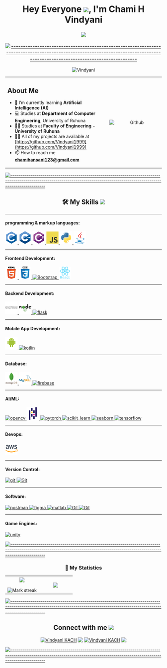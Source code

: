 <h1 align="center">Hey Everyone <img src="https://raw.githubusercontent.com/MartinHeinz/MartinHeinz/master/wave.gif" width="30px">, I'm Chami H Vindyani</h1>
<h3 align="center"><img src="https://readme-typing-svg.herokuapp.com?lines=Thank+You+for+taking+the+time+to+view+my+GitHub+Profile...&center=true&width=680&height=45">


[![-----------------------------------------------------------------------------------------------------------------------------------------------------------------------------](
https://raw.githubusercontent.com/andreasbm/readme/master/assets/lines/aqua.png)](https://github.com/BaseMax?tab=repositories)

</h3> <p align="center"> <img src="https://komarev.com/ghpvc/?username=Vindyani1999&label=Profile%20views&color=0e75b6&style=flat" alt="Vindyani" /> </p>

<table align="center">
<tr border="none">
<td width="65%" align="left">
<h2> About Me </h2>

- 🌱 I’m currently learning **Artificial Intelligence (AI)**
- 💻 Studies at **Department of Computer
Engineering**, University of Ruhuna
- 🧑‍🎓 Studies at **Faculty of Engineering -
University of Ruhuna**
- 👨‍💻 All of my projects are available at [https://github.com/Vindyani1999](https://github.com/Vindyani1999)
- 📫 How to reach me **chamihansani123@gmail.com**
</td>
<td width="35%" align="center">

<img width="100%" align="right" alt="Github" src="https://raw.githubusercontent.com/onimur/.github/master/.resources/git-header.svg" />

  </td>
</tr>
</table>



[![-----------------------------------------------------------------------------------------------------------------------------------------------------------------------------](
https://raw.githubusercontent.com/andreasbm/readme/master/assets/lines/aqua.png)](https://github.com/BaseMax?tab=repositories)

<h2 align="center"> 🛠️ My Skills <img src = "https://media2.giphy.com/media/QssGEmpkyEOhBCb7e1/giphy.gif?cid=ecf05e47a0n3gi1bfqntqmob8g9aid1oyj2wr3ds3mg700bl&rid=giphy.gif" width = 32px> </h2>

---

<h4> programming & markup languages: </h4>
    <a href="https://github.com/Vindyani1999?tab=repositories&q=&type=&language=c&sort=" target="_blank" rel="noreferrer">
      <img src="https://raw.githubusercontent.com/devicons/devicon/master/icons/c/c-original.svg" alt="c" width="40" height="40"/>
    </a>
    <a href="https://github.com/Vindyani1999?tab=repositories&q=&type=&language=cplusplus&sort=" target="_blank" rel="noreferrer">
      <img src="https://raw.githubusercontent.com/devicons/devicon/master/icons/cplusplus/cplusplus-original.svg" alt="cplusplus" width="40" height="40"/>
    </a>
    <a href="https://github.com/Vindyani1999?tab=repositories&q=&type=&language=csharp&sort=" target="_blank" rel="noreferrer">
      <img src="https://raw.githubusercontent.com/devicons/devicon/master/icons/csharp/csharp-original.svg" alt="csharp" width="40" height="40"/>
    </a>
    <a href="https://github.com/Vindyani1999?tab=repositories&q=&type=&language=javascript&sort=" target="_blank" rel="noreferrer">
      <img src="https://raw.githubusercontent.com/devicons/devicon/master/icons/javascript/javascript-original.svg" alt="javascript" width="40" height="40"/>
    </a>
    <a href="https://github.com/Vindyani1999?tab=repositories&q=&type=&language=python&sort=" target="_blank" rel="noreferrer">
      <img src="https://raw.githubusercontent.com/devicons/devicon/master/icons/python/python-original.svg" alt="python" width="40" height="40"/>
    </a>
    <a href="https://github.com/Vindyani1999?tab=repositories&q=&type=&language=java&sort=" target="_blank" rel="noreferrer">
      <img src="https://raw.githubusercontent.com/devicons/devicon/master/icons/java/java-original.svg" alt="java" width="40" height="40"/>
    </a>

---
    
<h4> Frontend Development: </h4>
    <a href="https://github.com/Vindyani1999?tab=repositories&q=&type=&language=html5&sort=" target="_blank" rel="noreferrer">
      <img src="https://raw.githubusercontent.com/devicons/devicon/master/icons/html5/html5-original-wordmark.svg" alt="html5" width="40" height="40"/>
    </a>
    <a href="https://github.com/Vindyani1999?tab=repositories&q=&type=&language=css3&sort=" target="_blank" rel="noreferrer">
      <img src="https://raw.githubusercontent.com/devicons/devicon/master/icons/css3/css3-original-wordmark.svg" alt="css3" width="40" height="40"/>
    </a>
     <a href="https://github.com/Vindyani1999?tab=repositories&q=&type=&language=bootstrap&sort=" target="_blank" rel="noreferrer">
        <img src="https://cdn.worldvectorlogo.com/logos/bootstrap-4.svg" width="40" height="40" alt="Bootstrap" />
    </a>
    <a href="https://github.com/Vindyani1999?tab=repositories&q=&type=&language=react&sort=" target="_blank" rel="noreferrer">
      <img src="https://raw.githubusercontent.com/devicons/devicon/master/icons/react/react-original-wordmark.svg" alt="react" width="40" height="40"/>
    </a>

---
   
<h4> Backend Development: </h4>
    <a href="https://github.com/Vindyani1999?tab=repositories&q=&type=&language=express&sort=" target="_blank" rel="noreferrer">
      <img src="https://raw.githubusercontent.com/devicons/devicon/master/icons/express/express-original-wordmark.svg" alt="express" width="40" height="40"/>
    </a>
    <a href="https://github.com/Vindyani1999?tab=repositories&q=&type=&language=nodejs&sort=" target="_blank" rel="noreferrer">
      <img src="https://raw.githubusercontent.com/devicons/devicon/master/icons/nodejs/nodejs-original-wordmark.svg" alt="nodejs" width="40" height="40"/>
    </a>
    <a href="https://github.com/Vindyani1999?tab=repositories&q=&type=&language=flask&sort=" target="_blank" rel="noreferrer">
      <img src="https://www.vectorlogo.zone/logos/pocoo_flask/pocoo_flask-icon.svg" alt="flask" width="40" height="40"/>
    </a>

---
    
<h4> Mobile App Development: </h4>
    <a href="https://github.com/Vindyani1999?tab=repositories&q=&type=&language=android&sort=" target="_blank" rel="noreferrer">
      <img src="https://raw.githubusercontent.com/devicons/devicon/master/icons/android/android-original-wordmark.svg" alt="android" width="40" height="40"/>
    </a>
    <a href="https://github.com/Vindyani1999?tab=repositories&q=&type=&language=kotlin&sort=" target="_blank" rel="noreferrer">
      <img src="https://www.vectorlogo.zone/logos/kotlinlang/kotlinlang-icon.svg" alt="kotlin" width="40" height="40"/>
    </a>

---
    
<h4> Database: </h4>
    <a href="https://github.com/Vindyani1999?tab=repositories&q=&type=&language=mongodb&sort=" target="_blank" rel="noreferrer">
      <img src="https://raw.githubusercontent.com/devicons/devicon/master/icons/mongodb/mongodb-original-wordmark.svg" alt="mongodb" width="40" height="40"/>
    </a>
    <a href="https://github.com/Vindyani1999?tab=repositories&q=&type=&language=mysql&sort=" target="_blank" rel="noreferrer">
      <img src="https://raw.githubusercontent.com/devicons/devicon/master/icons/mysql/mysql-original-wordmark.svg" alt="mysql" width="40" height="40"/>
    </a>
    <a href="https://github.com/Vindyani1999?tab=repositories&q=&type=&language=firebase&sort=" target="_blank" rel="noreferrer">
      <img src="https://www.vectorlogo.zone/logos/firebase/firebase-icon.svg" alt="firebase" width="40" height="40"/>
    </a>

---

<h4> AI/ML: </h4>
    <a href="https://github.com/Vindyani1999?tab=repositories&q=&type=&language=opencv&sort=" target="_blank" rel="noreferrer">
      <img src="https://www.vectorlogo.zone/logos/opencv/opencv-icon.svg" alt="opencv" width="40" height="40"/>
    </a>
    <a href="https://github.com/Vindyani1999?tab=repositories&q=&type=&language=pandas&sort=" target="_blank" rel="noreferrer">
      <img src="https://raw.githubusercontent.com/devicons/devicon/2ae2a900d2f041da66e950e4d48052658d850630/icons/pandas/pandas-original.svg" alt="pandas" width="40" height="40"/>
    </a>
     <a href="https://github.com/Vindyani1999?tab=repositories&q=&type=&language=pytorch&sort=" target="_blank" rel="noreferrer">
      <img src="https://www.vectorlogo.zone/logos/pytorch/pytorch-icon.svg" alt="pytorch" width="40" height="40"/>
    </a>
    <a href="https://github.com/Vindyani1999?tab=repositories&q=&type=&language=scikit_learn&sort=" target="_blank" rel="noreferrer">
      <img src="https://upload.wikimedia.org/wikipedia/commons/0/05/Scikit_learn_logo_small.svg" alt="scikit_learn" width="40" height="40"/>
    </a>
    <a href="https://github.com/Vindyani1999?tab=repositories&q=&type=&language=seaborn&sort=" target="_blank" rel="noreferrer">
      <img src="https://seaborn.pydata.org/_images/logo-mark-lightbg.svg" alt="seaborn" width="40" height="40"/>
    </a>
    <a href="https://github.com/Vindyani1999?tab=repositories&q=&type=&language=tensorflow&sort=" target="_blank" rel="noreferrer">
      <img src="https://www.vectorlogo.zone/logos/tensorflow/tensorflow-icon.svg" alt="tensorflow" width="40" height="40"/>
    </a>

---
    
<h4> Devops: </h4>
    <a href="https://github.com/Vindyani1999?tab=repositories&q=&type=&language=aws&sort=" target="_blank" rel="noreferrer">
      <img src="https://raw.githubusercontent.com/devicons/devicon/master/icons/amazonwebservices/amazonwebservices-original-wordmark.svg" alt="aws" width="40" height="40"/>
    </a>

---
    
<h4> Version Control: </h4>
    <a href="https://github.com/Vindyani1999?tab=repositories&q=&type=&language=git&sort=" target="_blank" rel="noreferrer">
      <img src="https://www.vectorlogo.zone/logos/git-scm/git-scm-icon.svg" alt="git" width="40" height="40"/>
    </a>
    <a href="https://github.com/Vindyani1999?tab=repositories&q=&type=&language=github&sort=" target="_blank" rel="noreferrer">
        <img src="https://user-images.githubusercontent.com/64439609/212556741-81407849-82c8-4926-854f-820e8a644375.png" width="40" height="40" alt="Git"/>
    </a>
    
---

<h4> Software: </h4>
     <a href="https://github.com/Vindyani1999?tab=repositories&q=&type=&language=postman&sort=" target="_blank" rel="noreferrer">
      <img src="https://www.vectorlogo.zone/logos/getpostman/getpostman-icon.svg" alt="postman" width="40" height="40"/>
     </a>
     <a href="https://github.com/Vindyani1999?tab=repositories&q=&type=&language=figma&sort=" target="_blank" rel="noreferrer">
      <img src="https://www.vectorlogo.zone/logos/figma/figma-icon.svg" alt="figma" width="40" height="40"/>
     </a>
     <a href="https://github.com/Vindyani1999?tab=repositories&q=&type=&language=matlab&sort=" target="_blank" rel="noreferrer">
      <img src="https://upload.wikimedia.org/wikipedia/commons/2/21/Matlab_Logo.png" alt="matlab" width="40" height="40"/>
     </a>
     <a href="https://github.com/Vindyani1999?tab=repositories&q=&type=&language=VisualStudio&sort=" target="_blank" rel="noreferrer">
     <img src="https://user-images.githubusercontent.com/64439609/212556816-5f39489d-6cee-4f1c-997f-4d30a391287c.png" width="40" height="40" alt="Git"/>
     </a>
     <a href="https://github.com/Vindyani1999?tab=repositories&q=&type=&language=VisualStudioCode&sort=" target="_blank" rel="noreferrer">
    <img src="https://user-images.githubusercontent.com/64439609/212556802-77a65ec1-aa71-4272-b603-1a57d1914678.png" width="40" height="40" alt="Git"/>
     </a>
     
---

<h4> Game Engines: </h4>
    <a href="https://github.com/Vindyani1999?tab=repositories&q=&type=&language=unity&sort=" target="_blank" rel="noreferrer">
      <img src="https://www.vectorlogo.zone/logos/unity3d/unity3d-icon.svg" alt="unity" width="40" height="40"/>
    </a>

[![-----------------------------------------------------------------------------------------------------------------------------------------------------------------------------](
https://raw.githubusercontent.com/andreasbm/readme/master/assets/lines/aqua.png)](https://github.com/BaseMax?tab=repositories)


<h3 align="center"> 🚀 My Statistics </h3>
<p align="center">
<table align="center">
<tr border="none">
<td width="50%" align="center">
  
  <img  align="center"  src="https://github-readme-stats.vercel.app/api?username=Vindyani1999&theme=dark&show_icons=true&count_private=true" />
  <br></br>
  <img  title="🔥 Get streak stats for your profile at git.io/streak-stats" alt="Mark streak" src="https://github-readme-streak-stats.herokuapp.com/?user=Vindyani1999&theme=dark&hide_border=false" /> 
</td>
<td width="50%" align="center">

  <img  align="center"  src="https://github-readme-stats.anuraghazra1.vercel.app/api/top-langs/?username=Vindyani1999&theme=dark&hide_border=false&no-bg=true&no-frame=true&langs_count=10"/>
  
  </td>
</tr>
</table>

[![-----------------------------------------------------------------------------------------------------------------------------------------------------------------------------](
https://raw.githubusercontent.com/andreasbm/readme/master/assets/lines/aqua.png)](https://github.com/BaseMax?tab=repositories)



<h2 align="center"> Connect with me <img src='https://raw.githubusercontent.com/ShahriarShafin/ShahriarShafin/main/Assets/handshake.gif' width="100px"> </h2>
<p align="center">
<a href="https://linkedin.com/in/vindyanikach" target="blank"><img align="center" src="https://raw.githubusercontent.com/rahuldkjain/github-profile-readme-generator/master/src/images/icons/Social/linked-in-alt.svg" alt="Vindyani KACH" height="30" width="40" /></a>
<a href = 'https://github.com/Vindyani1999'> <img width = '32px' align= 'center' src="https://raw.githubusercontent.com/rahulbanerjee26/githubAboutMeGenerator/main/icons/github.svg"/></a> 
<a href="https://www.hackerrank.com/EG_2020_4253" target="blank"><img align="center" src="https://raw.githubusercontent.com/rahuldkjain/github-profile-readme-generator/master/src/images/icons/Social/hackerrank.svg" alt="Vindyani KACH" height="30" width="40" /></a>
<a href = 'https://www.twitter.com/CN_Munasinghe'> <img width = '32px' align= 'center' src="https://raw.githubusercontent.com/rahulbanerjee26/githubAboutMeGenerator/main/icons/twitter.svg"/></a>
</p>



[![-----------------------------------------------------------------------------------------------------------------------------------------------------------------------------](
https://raw.githubusercontent.com/andreasbm/readme/master/assets/lines/aqua.png)](https://github.com/BaseMax?tab=repositories)






